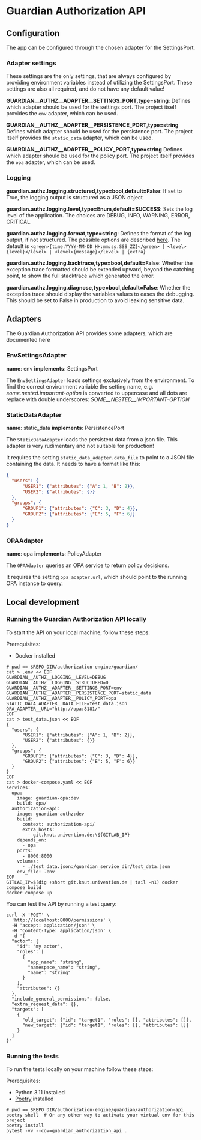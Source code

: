# Guardian Authorization API

## Configuration

The app can be configured through the chosen adapter for the SettingsPort.

### Adapter settings

These settings are the only settings, that are always configured by providing environment variables instead of utilizing the SettingsPort.
These settings are also all required, and do not have any default value!

**GUARDIAN__AUTHZ__ADAPTER__SETTINGS_PORT,type=string**: Defines which adapter should be used for the settings port.
The project itself provides the `env` adapter, which can be used.

**GUARDIAN__AUTHZ__ADAPTER__PERSISTENCE_PORT,type=string** Defines which adapter should be used for the persistence port.
The project itself provides the `static_data` adapter, which can be used.

**GUARDIAN__AUTHZ__ADAPTER__POLICY_PORT,type=string** Defines which adapter should be used for the policy port.
The project itself provides the `opa` adapter, which can be used.

### Logging

**guardian.authz.logging.structured,type=bool,default=False**: If set to True, the logging output is structured as a JSON object

**guardian.authz.logging.level,type=Enum,default=SUCCESS**: Sets the log level of the application. The choices are DEBUG, INFO,
WARNING, ERROR, CRITICAL.

**guardian.authz.logging.format,type=string**: Defines the format of the log output, if not structured. The possible options are
described [here](https://loguru.readthedocs.io/en/stable/api/logger.html). The default is
`<green>{time:YYYY-MM-DD HH:mm:ss.SSS ZZ}</green> | <level>{level}</level> | <level>{message}</level> | {extra}`

**guardian.authz.logging.backtrace,type=bool,default=False**: Whether the exception trace formatted should be
extended upward, beyond the catching point, to show the full stacktrace which generated the error.

**guardian.authz.logging.diagnose,type=bool,default=False**: Whether the exception trace should display the variables
values to eases the debugging. This should be set to False in production to avoid leaking sensitive data.

## Adapters

The Guardian Authorization API provides some adapters, which are documented here

### EnvSettingsAdapter

**name**: env
**implements**: SettingsPort

The `EnvSettingsAdapter` loads settings exclusively from the environment. To find the correct environment variable
the setting name, e.g. *some.nested.important-option* is converted to uppercase and all dots are replace with double
underscores: *SOME__NESTED__IMPORTANT-OPTION*

### StaticDataAdapter

**name**: static_data
**implements**: PersistencePort

The `StaticDataAdapter` loads the persistent data from a json file. This adapter is very rudimentary and not suitable for
production!

It requires the setting `static_data_adapter.data_file` to point to a JSON file containing the data. It needs to have
a format like this:

```json
{
  "users": {
      "USER1": {"attributes": {"A": 1, "B": 2}},
      "USER2": {"attributes": {}}
  },
  "groups": {
      "GROUP1": {"attributes": {"C": 3, "D": 4}},
      "GROUP2": {"attributes": {"E": 5, "F": 6}}
  }
}
```

### OPAAdapter

**name**: opa
**implements**: PolicyAdapter

The `OPAAdapter` queries an OPA service to return policy decisions.

It requires the setting `opa_adapter.url`, which should point to the running OPA instance to query.

## Local development

### Running the Guardian Authorization API locally

To start the API on your local machine, follow these steps:

Prerequisites:

- Docker installed

```shell
# pwd == $REPO_DIR/authorization-engine/guardian/
cat > .env << EOF
GUARDIAN__AUTHZ__LOGGING__LEVEL=DEBUG
GUARDIAN__AUTHZ__LOGGING__STRUCTURED=0
GUARDIAN__AUTHZ__ADAPTER__SETTINGS_PORT=env
GUARDIAN__AUTHZ__ADAPTER__PERSISTENCE_PORT=static_data
GUARDIAN__AUTHZ__ADAPTER__POLICY_PORT=opa
STATIC_DATA_ADAPTER__DATA_FILE=test_data.json
OPA_ADAPTER__URL="http://opa:8181/"
EOF
cat > test_data.json << EOF
{
  "users": {
      "USER1": {"attributes": {"A": 1, "B": 2}},
      "USER2": {"attributes": {}}
  },
  "groups": {
      "GROUP1": {"attributes": {"C": 3, "D": 4}},
      "GROUP2": {"attributes": {"E": 5, "F": 6}}
  }
}
EOF
cat > docker-compose.yaml << EOF
services:
  opa:
    image: guardian-opa:dev
    build: opa/
  authorization-api:
    image: guardian-authz:dev
    build:
      context: authorization-api/
      extra_hosts:
        - git.knut.univention.de:\${GITLAB_IP}
    depends_on:
      - opa
    ports:
      - 8000:8000
    volumes:
      - ./test_data.json:/guardian_service_dir/test_data.json
    env_file: .env
EOF
GITLAB_IP=$(dig +short git.knut.univention.de | tail -n1) docker compose build
docker compose up
```

You can test the API by running a test query:

```shell
curl -X 'POST' \
  'http://localhost:8000/permissions' \
  -H 'accept: application/json' \
  -H 'Content-Type: application/json' \
  -d '{
  "actor": {
    "id": "my actor",
    "roles": [
      {
        "app_name": "string",
        "namespace_name": "string",
        "name": "string"
      }
    ],
    "attributes": {}
  },
  "include_general_permissions": false,
  "extra_request_data": {},
  "targets": [
    {
      "old_target": {"id": "target1", "roles": [], "attributes": []},
      "new_target": {"id": "target1", "roles": [], "attributes": []}
    }
  ]
}'
```

### Running the tests

To run the tests locally on your machine follow these steps:

Prerequisites:
- Python 3.11 installed
- [Poetry](https://python-poetry.org/) installed

```shell
# pwd == $REPO_DIR/authorization-engine/guardian/authorization-api
poetry shell  # Or any other way to activate your virtual env for this project
poetry install
pytest -vv --cov=guardian_authorization_api .
```
